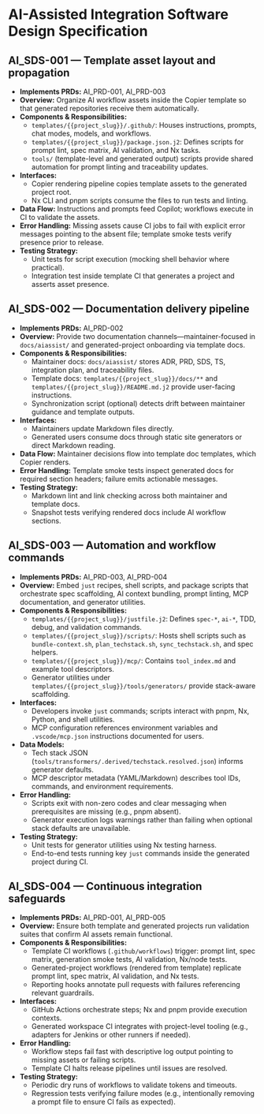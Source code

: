 # AI-Assisted Integration Software Design Specification

## AI_SDS-001 — Template asset layout and propagation

-   **Implements PRDs:** AI_PRD-001, AI_PRD-003
-   **Overview:** Organize AI workflow assets inside the Copier template so that generated repositories receive them automatically.
-   **Components & Responsibilities:**
    -   `templates/{{project_slug}}/.github/`: Houses instructions, prompts, chat modes, models, and workflows.
    -   `templates/{{project_slug}}/package.json.j2`: Defines scripts for prompt lint, spec matrix, AI validation, and Nx tasks.
    -   `tools/` (template-level and generated output) scripts provide shared automation for prompt linting and traceability updates.
-   **Interfaces:**
    -   Copier rendering pipeline copies template assets to the generated project root.
    -   Nx CLI and pnpm scripts consume the files to run tests and linting.
-   **Data Flow:** Instructions and prompts feed Copilot; workflows execute in CI to validate the assets.
-   **Error Handling:** Missing assets cause CI jobs to fail with explicit error messages pointing to the absent file; template smoke tests verify presence prior to release.
-   **Testing Strategy:**
    -   Unit tests for script execution (mocking shell behavior where practical).
    -   Integration test inside template CI that generates a project and asserts asset presence.

## AI_SDS-002 — Documentation delivery pipeline

-   **Implements PRDs:** AI_PRD-002
-   **Overview:** Provide two documentation channels—maintainer-focused in `docs/aiassist/` and generated-project onboarding via template docs.
-   **Components & Responsibilities:**
    -   Maintainer docs: `docs/aiassist/` stores ADR, PRD, SDS, TS, integration plan, and traceability files.
    -   Template docs: `templates/{{project_slug}}/docs/**` and `templates/{{project_slug}}/README.md.j2` provide user-facing instructions.
    -   Synchronization script (optional) detects drift between maintainer guidance and template outputs.
-   **Interfaces:**
    -   Maintainers update Markdown files directly.
    -   Generated users consume docs through static site generators or direct Markdown reading.
-   **Data Flow:** Maintainer decisions flow into template doc templates, which Copier renders.
-   **Error Handling:** Template smoke tests inspect generated docs for required section headers; failure emits actionable messages.
-   **Testing Strategy:**
    -   Markdown lint and link checking across both maintainer and template docs.
    -   Snapshot tests verifying rendered docs include AI workflow sections.

## AI_SDS-003 — Automation and workflow commands

-   **Implements PRDs:** AI_PRD-003, AI_PRD-004
-   **Overview:** Embed `just` recipes, shell scripts, and package scripts that orchestrate spec scaffolding, AI context bundling, prompt linting, MCP documentation, and generator utilities.
-   **Components & Responsibilities:**
    -   `templates/{{project_slug}}/justfile.j2`: Defines `spec-*`, `ai-*`, TDD, debug, and validation commands.
    -   `templates/{{project_slug}}/scripts/`: Hosts shell scripts such as `bundle-context.sh`, `plan_techstack.sh`, `sync_techstack.sh`, and spec helpers.
    -   `templates/{{project_slug}}/mcp/`: Contains `tool_index.md` and example tool descriptors.
    -   Generator utilities under `templates/{{project_slug}}/tools/generators/` provide stack-aware scaffolding.
-   **Interfaces:**
    -   Developers invoke `just` commands; scripts interact with pnpm, Nx, Python, and shell utilities.
    -   MCP configuration references environment variables and `.vscode/mcp.json` instructions documented for users.
-   **Data Models:**
    -   Tech stack JSON (`tools/transformers/.derived/techstack.resolved.json`) informs generator defaults.
    -   MCP descriptor metadata (YAML/Markdown) describes tool IDs, commands, and environment requirements.
-   **Error Handling:**
    -   Scripts exit with non-zero codes and clear messaging when prerequisites are missing (e.g., pnpm absent).
    -   Generator execution logs warnings rather than failing when optional stack defaults are unavailable.
-   **Testing Strategy:**
    -   Unit tests for generator utilities using Nx testing harness.
    -   End-to-end tests running key `just` commands inside the generated project during CI.

## AI_SDS-004 — Continuous integration safeguards

-   **Implements PRDs:** AI_PRD-001, AI_PRD-005
-   **Overview:** Ensure both template and generated projects run validation suites that confirm AI assets remain functional.
-   **Components & Responsibilities:**
    -   Template CI workflows (`.github/workflows`) trigger: prompt lint, spec matrix, generation smoke tests, AI validation, Nx/node tests.
    -   Generated-project workflows (rendered from template) replicate prompt lint, spec matrix, AI validation, and Nx tests.
    -   Reporting hooks annotate pull requests with failures referencing relevant guardrails.
-   **Interfaces:**
    -   GitHub Actions orchestrate steps; Nx and pnpm provide execution contexts.
    -   Generated workspace CI integrates with project-level tooling (e.g., adapters for Jenkins or other runners if needed).
-   **Error Handling:**
    -   Workflow steps fail fast with descriptive log output pointing to missing assets or failing scripts.
    -   Template CI halts release pipelines until issues are resolved.
-   **Testing Strategy:**
    -   Periodic dry runs of workflows to validate tokens and timeouts.
    -   Regression tests verifying failure modes (e.g., intentionally removing a prompt file to ensure CI fails as expected).
